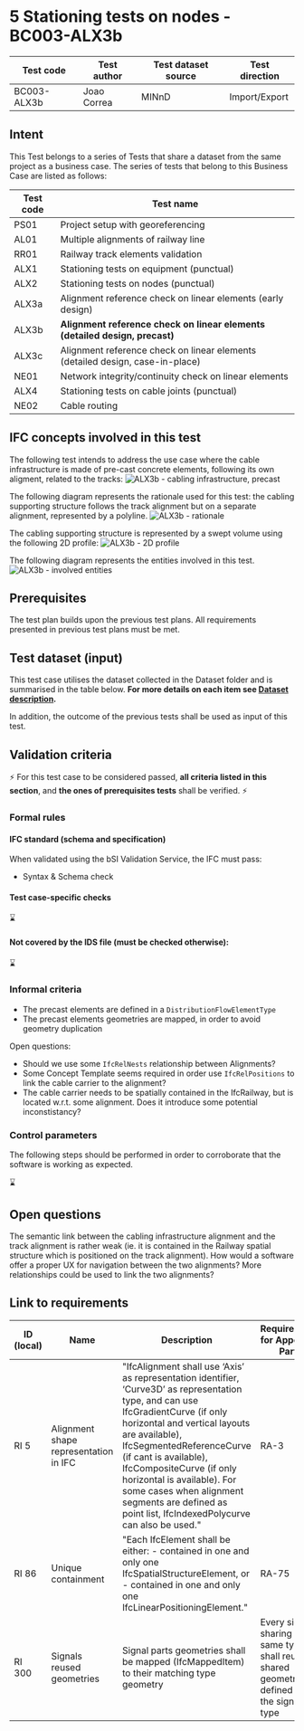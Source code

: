 # 5 Stationing tests on nodes - BC003-ALX3b

| Test code  | Test author     | Test dataset source | Test direction |
|------------|-----------------|---------------------|----------------|
|BC003-ALX3b | Joao Correa     | MINnD               | Import/Export  |


## Intent

This Test belongs to a series of Tests that share a dataset from the same project as a business case. 
The series of tests that belong to this Business Case are listed as follows:

| Test code | Test name     | 
|-----------|-----------------|
| PS01      | Project setup with georeferencing |
| AL01      | Multiple alignments of railway line |
| RR01      | Railway track elements validation |
| ALX1      | Stationing tests on equipment (punctual)|
| ALX2      | Stationing tests on nodes (punctual) |
| ALX3a     | Alignment reference check on linear elements (early design) |
| ALX3b     | **Alignment reference check on linear elements (detailed design, precast)** |
| ALX3c     | Alignment reference check on linear elements (detailed design, case-in-place) |
| NE01      | Network integrity/continuity check on linear elements |
| ALX4      | Stationing tests on cable joints (punctual) |
| NE02      | Cable routing |

## IFC concepts involved in this test

The following test intends to address the use case where the cable infrastructure is made of pre-cast concrete elements, following its own aligment, related to the tracks:
![ALX3b - cabling infrastructure, precast](./BC003_ALX3b_cabling_infrastructure_precast.jpg)

The following diagram represents the rationale used for this test: the cabling supporting structure follows the track alignment but on a separate alignment, represented by a polyline.
![ALX3b - rationale](./BC003-ALX3b_rationale.png)

The cabling supporting structure is represented by a swept volume using the following 2D profile:
![ALX3b - 2D profile](./BC003-ALX3b_2Dprofile.png)


The following diagram represents the entities involved in this test.
![ALX3b - involved entities](./BC003_ALX3b_diagram.png)

## Prerequisites

The test plan builds upon the previous test plans. All requirements presented in previous test plans must be met.

## Test dataset (input)

This test case utilises the dataset collected in the Dataset folder and is summarised in the table below. **For more details on each item see [Dataset description](Dataset/README.md).**


In addition, the outcome of the previous tests shall be used as input of this test.

## Validation criteria

:zap: For this test case to be considered passed, **all criteria listed in this section**, and **the ones of prerequisites tests** shall be verified. :zap:

### Formal rules

#### IFC standard (schema and specification)

When validated using the bSI Validation Service, the IFC must pass:

- Syntax & Schema check


#### Test case-specific checks

:hourglass:

#### Not covered by the IDS file (must be checked otherwise):

:hourglass:

### Informal criteria

- The precast elements are defined in a `DistributionFlowElementType`
- The precast elements geometries are mapped, in order to avoid geometry duplication

Open questions:
- Should we use some `IfcRelNests` relationship between Alignments?
- Some Concept Template seems required in order use `IfcRelPositions` to link the cable carrier to the alignment?
- The cable carrier needs to be spatially contained in the IfcRailway, but is located w.r.t. some alignment. Does it introduce some potential inconstistancy?  

### Control parameters

The following steps should be performed in order to corroborate that the software is working as expected.

:hourglass:

## Open questions

The semantic link between the cabling infrastructure alignment and the track alignment is rather weak (ie. it is contained in the Railway spatial structure which is positioned on the track alignment). How would a software offer a proper UX for navigation between the two alignments? More relationships could be used to link the two alignments?

## Link to requirements

|ID (local)	| Name | Description | Requirements for Appointed Party |
|-|-|-|-| 
| RI 5 | Alignment shape representation in IFC | "IfcAlignment shall use ‘Axis’ as representation identifier, ‘Curve3D’ as representation type, and can use IfcGradientCurve (if only horizontal and vertical layouts are available), IfcSegmentedReferenceCurve (if cant is available), IfcCompositeCurve (if only horizontal is available). For some cases when alignment segments are defined as point list, IfcIndexedPolycurve can also be used." | RA-3 |
| RI 86 | Unique containment | "Each IfcElement shall be either: - contained in one and only one IfcSpatialStructureElement, or - contained in one and only one IfcLinearPositioningElement." | RA-75 |
| RI 300 | Signals reused geometries | Signal parts geometries shall be mapped (IfcMappedItem) to their matching type geometry | Every signal sharing the same type shall reuse shared geometry defined for the  signal type | 

